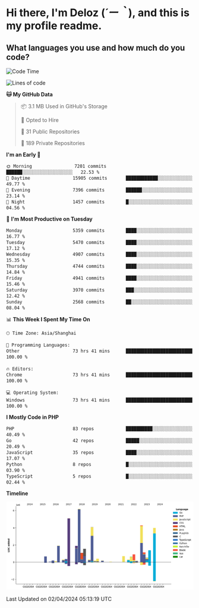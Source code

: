 # **Hi there, I'm Deloz (*´ー｀*), and this is my profile readme.**

## **What languages you use and how much do you code?**

<!--START_SECTION:waka-->
![Code Time](http://img.shields.io/badge/Code%20Time-3%2C656%20hrs%2027%20mins-blue)

![Lines of code](https://img.shields.io/badge/From%20Hello%20World%20I%27ve%20Written-38.3%20million%20lines%20of%20code-blue)

**🐱 My GitHub Data** 

> 📦 3.1 MB Used in GitHub's Storage 
 > 
> 💼 Opted to Hire
 > 
> 📜 31 Public Repositories 
 > 
> 🔑 189 Private Repositories 
 > 
**I'm an Early 🐤** 

```text
🌞 Morning                7201 commits        ██████░░░░░░░░░░░░░░░░░░░   22.53 % 
🌆 Daytime                15905 commits       ████████████░░░░░░░░░░░░░   49.77 % 
🌃 Evening                7396 commits        ██████░░░░░░░░░░░░░░░░░░░   23.14 % 
🌙 Night                  1457 commits        █░░░░░░░░░░░░░░░░░░░░░░░░   04.56 % 
```
📅 **I'm Most Productive on Tuesday** 

```text
Monday                   5359 commits        ████░░░░░░░░░░░░░░░░░░░░░   16.77 % 
Tuesday                  5470 commits        ████░░░░░░░░░░░░░░░░░░░░░   17.12 % 
Wednesday                4907 commits        ████░░░░░░░░░░░░░░░░░░░░░   15.35 % 
Thursday                 4744 commits        ████░░░░░░░░░░░░░░░░░░░░░   14.84 % 
Friday                   4941 commits        ████░░░░░░░░░░░░░░░░░░░░░   15.46 % 
Saturday                 3970 commits        ███░░░░░░░░░░░░░░░░░░░░░░   12.42 % 
Sunday                   2568 commits        ██░░░░░░░░░░░░░░░░░░░░░░░   08.04 % 
```


📊 **This Week I Spent My Time On** 

```text
🕑︎ Time Zone: Asia/Shanghai

💬 Programming Languages: 
Other                    73 hrs 41 mins      █████████████████████████   100.00 % 

🔥 Editors: 
Chrome                   73 hrs 41 mins      █████████████████████████   100.00 % 

💻 Operating System: 
Windows                  73 hrs 41 mins      █████████████████████████   100.00 % 
```

**I Mostly Code in PHP** 

```text
PHP                      83 repos            ██████████░░░░░░░░░░░░░░░   40.49 % 
Go                       42 repos            █████░░░░░░░░░░░░░░░░░░░░   20.49 % 
JavaScript               35 repos            ████░░░░░░░░░░░░░░░░░░░░░   17.07 % 
Python                   8 repos             █░░░░░░░░░░░░░░░░░░░░░░░░   03.90 % 
TypeScript               5 repos             █░░░░░░░░░░░░░░░░░░░░░░░░   02.44 % 
```



**Timeline**

![Lines of Code chart](https://raw.githubusercontent.com/deloz/deloz/main/assets/bar_graph.png)


 Last Updated on 02/04/2024 05:13:19 UTC
<!--END_SECTION:waka-->
